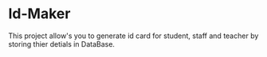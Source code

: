 # Id-Maker
This project allow's you to generate id card for student, staff and teacher by storing thier detials in DataBase.
